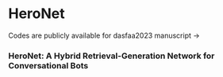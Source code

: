 # HeroNet
Codes are publicly available for dasfaa2023 manuscript -> 

### HeroNet: A Hybrid Retrieval-Generation Network for Conversational Bots
